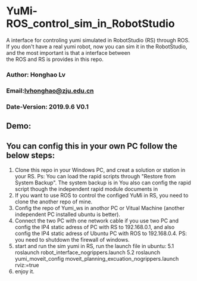 # YuMi-ROS_control_sim_in_RobotStudio
A interface for controling yumi simulated in RobotStudio (RS) through ROS.
If you don't have a real yumi robot, now you can sim it in the RobotStudio, and the most important is that a interface between  
the ROS and RS is provides in this repo.

### Author: Honghao Lv
### Email:lvhonghao@zju.edu.cn
### Date-Version: 2019.9.6 V0.1

## Demo:


## You can config this in your own PC follow the below steps:
1. Clone this repo in your Windows PC, and creat a solution or station in your RS.
Ps: You can load the rapid scripts through "Restore from System Backup". The system backup is in
You also can config the rapid script though the independent rapid module documents in
2. If you want to use ROS to control the configed YuMi in RS, you need to clone the another repo of mine.
3. Config the repo of Yumi_ws in anothor PC or Vitual Machine (another independent PC installed ubuntu is better).
4. Connect the two PC with one network cable if you use two PC and config the IP4 static adress of PC with RS to 192.168.0.1, and also  
config the IP4 static adress of Ubuntu PC with ROS to 192.168.0.4.
PS: you need to shutdown the firewall of windows.
5. start and run the sim yumi in RS, run the launch file in ubuntu: 
5.1 roslaunch robot_interface_nogrippers.launch
5.2 roslaunch yumi_moveit_config moveit_planning_excuation_nogrippers.launch rviz:=true
6. enjoy it.
